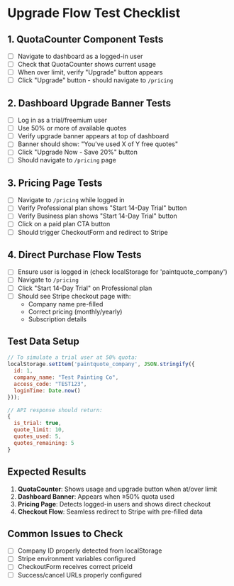 # Upgrade Flow Test Checklist

## 1. QuotaCounter Component Tests
- [ ] Navigate to dashboard as a logged-in user
- [ ] Check that QuotaCounter shows current usage
- [ ] When over limit, verify "Upgrade" button appears
- [ ] Click "Upgrade" button - should navigate to `/pricing`

## 2. Dashboard Upgrade Banner Tests
- [ ] Log in as a trial/freemium user
- [ ] Use 50% or more of available quotes
- [ ] Verify upgrade banner appears at top of dashboard
- [ ] Banner should show: "You've used X of Y free quotes"
- [ ] Click "Upgrade Now - Save 20%" button
- [ ] Should navigate to `/pricing` page

## 3. Pricing Page Tests
- [ ] Navigate to `/pricing` while logged in
- [ ] Verify Professional plan shows "Start 14-Day Trial" button
- [ ] Verify Business plan shows "Start 14-Day Trial" button
- [ ] Click on a paid plan CTA button
- [ ] Should trigger CheckoutForm and redirect to Stripe

## 4. Direct Purchase Flow Tests
- [ ] Ensure user is logged in (check localStorage for 'paintquote_company')
- [ ] Navigate to `/pricing`
- [ ] Click "Start 14-Day Trial" on Professional plan
- [ ] Should see Stripe checkout page with:
  - Company name pre-filled
  - Correct pricing (monthly/yearly)
  - Subscription details

## Test Data Setup
```javascript
// To simulate a trial user at 50% quota:
localStorage.setItem('paintquote_company', JSON.stringify({
  id: 1,
  company_name: "Test Painting Co",
  access_code: "TEST123",
  loginTime: Date.now()
}));

// API response should return:
{
  is_trial: true,
  quote_limit: 10,
  quotes_used: 5,
  quotes_remaining: 5
}
```

## Expected Results
1. **QuotaCounter**: Shows usage and upgrade button when at/over limit
2. **Dashboard Banner**: Appears when ≥50% quota used
3. **Pricing Page**: Detects logged-in users and shows direct checkout
4. **Checkout Flow**: Seamless redirect to Stripe with pre-filled data

## Common Issues to Check
- [ ] Company ID properly detected from localStorage
- [ ] Stripe environment variables configured
- [ ] CheckoutForm receives correct priceId
- [ ] Success/cancel URLs properly configured